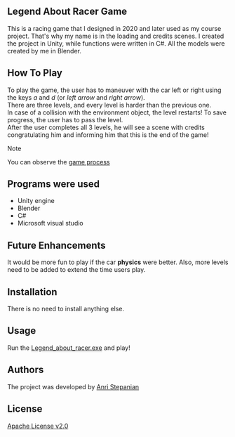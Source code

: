 ## Legend About Racer Game

This is a racing game that I designed in 2020 and later used as my course project. That's why my name is in the loading and credits scenes. I created the project in Unity, while functions were written in C#. All the models were created by me in Blender.

## How To Play

To play the game, the user has to maneuver with the car left or right using the keys _a_ and _d_ (or _left arrow_ and _right arrow_).<br>There are three levels, and every level is harder than the previous one.<br>In case of a collision with the environment object, the level restarts! To save progress, the user has to pass the level.<br> After the user completes all 3 levels, he will see a scene with credits congratulating him and informing him that this is the end of the game!<br>
> [!NOTE]
> You can observe the [game process](game_process)

## Programs were used

- Unity engine
- Blender
- C#
- Microsoft visual studio

## Future Enhancements

It would be more fun to play if the car **physics** were better. Also, more levels need to be added to extend the time users play.

## Installation

There is no need to install anything else.

## Usage

Run the [Legend_about_racer.exe](Legend_about_racer.exe) and play!

## Authors

The project was developed by [Anri Stepanian](https://github.com/anristepanian)

## License

[Apache License v2.0](LICENSE)